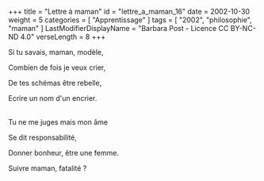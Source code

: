 +++
title = "Lettre à maman"
id = "lettre_a_maman_16"
date = 2002-10-30
weight = 5
categories = [ "Apprentissage" ]
tags = [ "2002", "philosophie", "maman" ]
LastModifierDisplayName = "Barbara Post - Licence CC BY-NC-ND 4.0"
verseLength = 8
+++

Si tu savais, maman, modèle,

Combien de fois je veux crier,

De tes schémas être rebelle,

Ecrire un nom d'un encrier.

 \
Tu ne me juges mais mon âme

Se dit responsabilité,

Donner bonheur, être une femme.

Suivre maman, fatalité ?
